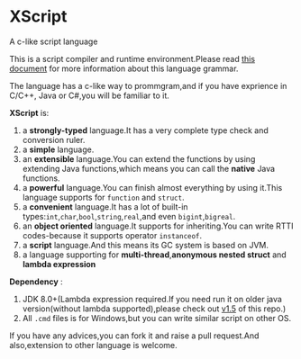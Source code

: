 XScript
======

A c-like script language

This is a script compiler and runtime environment.Please read [this document](doc/xsbrief.md) for more information about this language grammar.

The language has a c-like way to prommgram,and if you have exprience in C/C++, Java or C#,you will be familiar to it.

**XScript** is:

1. a **strongly-typed** language.It has a very complete type check and conversion ruler.
2. a **simple** language.
3. an **extensible** language.You can extend the functions by using extending Java functions,which means you can call the **native** Java functions.
4. a **powerful** language.You can finish almost everything by using it.This language supports for `function` and `struct`.
5. a **convenient** language.It has a lot of built-in types:`int`,`char`,`bool`,`string`,`real`,and even `bigint`,`bigreal`.
6. an **object oriented** language.It supports for inheriting.You can write RTTI codes-because it supports operator `instanceof`.
7. a **script** language.And this means its GC system is based on JVM.
8. a language supporting for **multi-thread**,**anonymous nested struct** and **lambda expression**

**Dependency** :

1. JDK 8.0+(Lambda expression required.If you need run it on older java version(without lambda supported),please check out [v1.5](https://github.com/lessmoon/script/tree/v1.5) of this repo.)
2. All `.cmd` files is for Windows,but you can write similar script on other OS.

If you have any advices,you can fork it and raise a pull request.And also,extension to other language is welcome.
